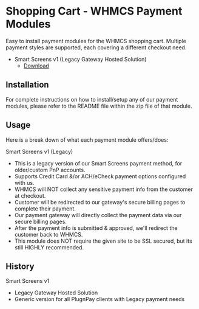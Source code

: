 # Shopping Cart - WHMCS Payment Modules

Easy to install payment modules for the WHMCS shopping cart.
Multiple payment styles are supported, each covering a different checkout need.

* Smart Screens v1 (Legacy Gateway Hosted Solution)
  - [Download](./whmcd_ss1_module.zip)
  
## Installation

For complete instructions on how to install/setup any of our payment modules, please refer to the README file within the zip file of that module.

## Usage

Here is a break down of what each payment module offers/does:

Smart Screens v1 (Legacy)
* This is a legacy version of our Smart Screens payment method, for older/custom PnP accounts.
* Supports Credit Card &/or ACH/eCheck payment options configured with us.
* WHMCS will NOT collect any sensitive payment info from the customer at checkout.
* Customer will be redirected to our gateway's secure billing pages to complete their payment.
* Our payment gateway will directly collect the payment data via our secure billing pages.
* After the payment info is submitted & approved, we'll redirect the customer back to WHMCS.
* This module does NOT require the given site to be SSL secured, but its still HIGHLY recommended.

## History

Smart Screens v1
* Legacy Gateway Hosted Solution
* Generic version for all PlugnPay clients with Legacy payment needs

